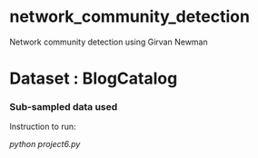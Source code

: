 # network_community_detection
Network community detection using Girvan Newman

# Dataset : BlogCatalog
### Sub-sampled data used

Instruction to run:

*python project6.py*



